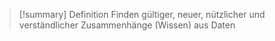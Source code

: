 > [!summary] Definition
>  Finden gültiger, neuer, nützlicher und verständlicher Zusammenhänge (Wissen) aus Daten